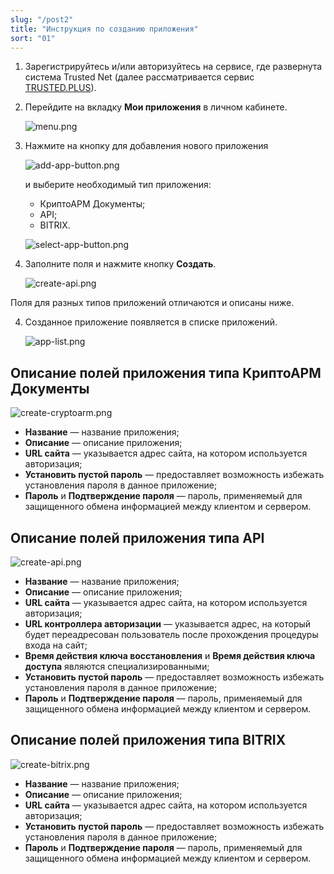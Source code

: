 ```yaml
---
slug: "/post2"
title: "Инструкция по созданию приложения"
sort: "01"
---
```


1. Зарегистрируйтесь и/или авторизуйтесь на сервисе, где развернута система Trusted Net (далее рассматривается сервис [TRUSTED.PLUS](https://id.trusted.plus)).     

1. Перейдите на вкладку **Мои приложения** в личном кабинете.

    ![menu.png](./images/menu.png "Вкладка Мои приложения в горизонтальной навигационной панели сервиса")

2. Нажмите на кнопку для добавления нового приложения 
   
   ![add-app-button.png](./images/add-app-button.png "Кнопка добавления приложения") 
   
   и выберите необходимый тип приложения:
   - КриптоАРМ Документы;
   - API;
   - BITRIX.   
     
   ![select-app-button.png](./images/select-app-button.png "Доступные типы приложений")

3. Заполните поля и нажмите кнопку **Создать**.

    ![create-api.png](./images/create-api.png "Форма создания приложения типа API")

Поля для разных типов приложений отличаются и описаны ниже.

4. Созданное приложение появляется в списке приложений.
   
   ![app-list.png](./images/app-list.png "Список приложений")
 
## Описание полей приложения типа КриптоАРМ Документы

![create-cryptoarm.png](./images/create-cryptoarm.png "Форма создания приложения типа КриптоАРМ Документы")

 - **Название** — название приложения;
 - **Описание** — описание приложения;
 - **URL сайта** — указывается адрес сайта,  на котором используется авторизация;
 - **Установить  пустой пароль** — предоставляет возможность избежать установления пароля в данное приложение;
 - **Пароль** и **Подтверждение пароля** — пароль, применяемый для защищенного обмена информацией между клиентом и сервером.

## Описание полей приложения типа API

![create-api.png](./images/create-api.png "Форма создания приложения типа API")

 - **Название** — название приложения;
 - **Описание** — описание приложения;
 - **URL сайта** — указывается адрес сайта, на котором используется авторизация;
 - **URL контроллера авторизации**  — указывается адрес, на который будет переадресован пользователь после прохождения процедуры входа на сайт;
 - **Время действия ключа восстановления** и **Время действия ключа доступа** являются специализированными;
 - **Установить  пустой пароль** — предоставляет возможность избежать установления пароля в данное приложение;
 - **Пароль** и **Подтверждение пароля** — пароль, применяемый для защищенного обмена информацией между клиентом и сервером.

## Описание полей приложения типа BITRIX

![create-bitrix.png](./images/create-bitrix.png "Форма создания приложения типа BITRIX")

 - **Название** — название приложения;
 - **Описание** — описание приложения;
 - **URL сайта** — указывается адрес сайта, на котором используется авторизация;
 - **Установить  пустой пароль** — предоставляет возможность избежать установления пароля в данное приложение;
 - **Пароль** и **Подтверждение пароля** — пароль, применяемый для защищенного обмена информацией между клиентом и сервером.





